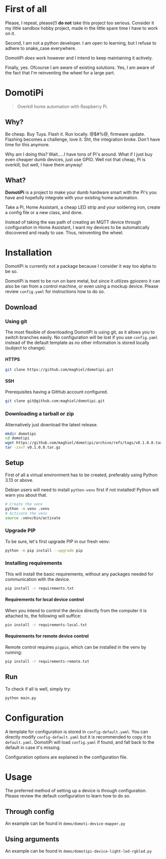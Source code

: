 # First of all
Please, I repeat, please(!) **do not** take this project too serious. Consider it my little sandbox hobby project, 
made in the little spare time I have to work on it.

Second, I am not a python developer. I am open to learning, but I refuse to adhere to snake_case everywhere. 

DomotiPi *does* work however and I intend to keep maintaining it actively.

Finally, yes. Ofcourse I am aware of existing solutions. Yes, I am aware of the fact that I'm reinventing the wheel for 
a large part.

# DomotiPi
>Overkill home automation with Raspberry Pi.

## Why?
Be cheap. Buy Tuya. Flash it. Run locally. @$#%@, firmware update. Flashing becomes a challenge, love it.
Sht, the integration broke. Don't have time for this anymore.<br/>

Why am I doing this? Wait.....I have tons of Pi's around. What if I just buy even cheaper dumb devices, just use GPIO. 
Well not that cheap, Pi is overkill, but well, I have them anyway! 

## What?
**DomotiPi** is a project to make your dumb hardware smart with the Pi's you have and hopefully integrate with your 
existing home automation.

Take a Pi, Home Assistant, a cheap LED strip and your soldering iron, create a config file or a new class, and done.

Instead of taking the eas path of creating an MQTT device through configuration in Home Assistant, 
I want my devices to be automatically discovered and ready to use. Thus, reinventing the wheel. 

# Installation

DomotiPi is currently not a package because I consider it way too alpha to be so.

DomotiPi is ment to be run on bare metal, but since it utilizes gpiozero it can also be ran from a control machine,
or even using a mockup device. Please review `config.yaml` for instructions how to do so.

## Download

### Using git
The most flexible of downloading DomotiPi is using git, as it allows you to switch branches easily. No configuration
will be lost if you use `config.yaml` instead of the default template as no other information is stored locally 
(subject to change).

#### HTTPS
```bash
git clone https://github.com/maghiel/domotipi.git
```

#### SSH
Prerequisites having a GitHub account configured.
```bash
git clone git@github.com:maghiel/domotipi.git
```

### Downloading a tarball or zip
Alternatively just download the latest release.

```bash
mkdir domotipi
cd domotipi
wget https://github.com/maghiel/domotipi/archive/refs/tags/v0.1.0.0.tar.gz
tar -zxvf v0.1.0.0.tar.gz
```

## Setup
First of all a virtual environment has to be created, preferably using Python 3.13 or above.

Debian users will need to install `python-venv` first if not installed! Python will warn you about that.

```bash
# Create the venv
python -m venv .venv
# Activate the venv
source .venv/bin/activate
```

### Upgrade PIP
To be sure, let's first upgrade PIP in our fresh venv:
```bash
python -m pip install --upgrade pip
```

### Installing requirements
This will install the basic requirements, without any packages needed for communication with the device.
```bash
pip install -r requirements.txt
```

#### Requirements for local device control
When you intend to control the device directly from the computer it is attached to, the following will suffice:
```bash
pin install -r requirements-local.txt
```

#### Requirements for remote device control
Remote control requires `pigpio`, which can be installed in the venv by running:

```bash
pip install -r requirements-remote.txt
```

## Run
To check if all is well, simply try:
```bash
python main.py
```

# Configuration
A template for configuration is stored in `config-default.yaml`. You can directly modify `config-default.yaml` but it
is recommended to copy it to `default.yaml`. DomotiPi will load `config.yaml` if found, and fall back to the default 
in case it's missing.

Configuration options are explained in the configuration file. 

# Usage
The preferred method of setting up a device is through configuration. Please review the default configuration to learn 
how to do so.

## Through config

An example can be found in `demo/domoti-device-mapper.py`

## Using arguments

An example can be found in `demo/domotipi-device-light-led-rgbled.py`

